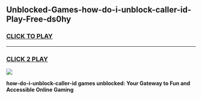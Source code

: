 
## Unblocked-Games-how-do-i-unblock-caller-id-Play-Free-ds0hy
<h3>
<a href="https://premium76.site?title=how-do-i-unblock-caller-id&ref=18A1">CLICK TO PLAY</a></h3>
<hr>

<h3>
<a href="https://premium76.site?title=how-do-i-unblock-caller-id&ref=18A1">CLICK 2 PLAY</a>
  
</h3>

<a href="https://premium76.site?title=how-do-i-unblock-caller-id&ref=18A1"><img src="https://clearcache.store/games.png"></a>


**how-do-i-unblock-caller-id games unblocked: Your Gateway to Fun and Accessible Online Gaming**
